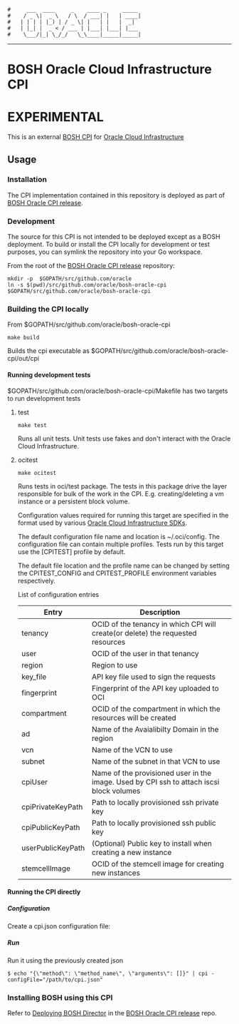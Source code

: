     #     ___  ____     _    ____ _     _____
    #    / _ \|  _ \   / \  / ___| |   | ____|
    #   | | | | |_) | / _ \| |   | |   |  _|
    #   | |_| |  _ < / ___ | |___| |___| |___
    #    \___/|_| \_/_/   \_\____|_____|_____|
***

# BOSH Oracle Cloud Infrastructure CPI

# EXPERIMENTAL

This is an external [BOSH CPI](http://bosh.io/docs/bosh-components.html#cpi) for [Oracle Cloud Infrastructure](https://cloud.oracle.com/cloud-infrastructure)

## Usage

### Installation
The CPI implementation contained in this repository is deployed as part of  [BOSH Oracle CPI release](https://github.com/oracle/bosh-oracle-cpi-release). 

### Development

The source for this CPI is not intended to be deployed except as a BOSH deployment. 
To build or install the CPI locally for development or test purposes, you can symlink the repository into your Go workspace.

From the root of the [BOSH Oracle CPI release](https://github.com/oracle/bosh-oracle-cpi-release) repository:

```
mkdir -p  $GOPATH/src/github.com/oracle
ln -s $(pwd)/src/github.com/oracle/bosh-oracle-cpi $GOPATH/src/github.com/oracle/bosh-oracle-cpi
```

### Building the CPI locally

From $GOPATH/src/github.com/oracle/bosh-oracle-cpi

```
make build
```
Builds the cpi executable as $GOPATH/src/github.com/oracle/bosh-oracle-cpi/out/cpi

#### Running development tests

$GOPATH/src/github.com/oracle/bosh-oracle-cpi/Makefile has two targets to run development tests

1. test

    ``make test``

    Runs all unit tests. Unit tests use fakes and don't interact with the Oracle Cloud Infrastructure.


2. ocitest

    ``make ocitest``

    Runs tests in oci/test package. The tests in this package drive the layer responsible for bulk of the work in the CPI. E.g. creating/deleting  a vm instance  or a persistent block volume.
    
    Configuration values required for running this target are specified in the format used by various [Oracle Cloud Infrastructure SDKs](https://docs.us-phoenix-1.oraclecloud.com/Content/API/Concepts/sdkconfig.htm).

    The default configuration file name and location is ~/.oci/config.  The configuration file can contain multiple profiles. Tests run by this target
    use the [CPITEST] profile by default.

    The default file location and the profile name can be changed by
    setting the CPITEST_CONFIG and CPITEST_PROFILE environment variables respectively.

    List of configuration entries 

    | Entry         | Description
    | ------------- |-------------
    | tenancy       | OCID of the tenancy in which CPI will create(or delete) the requested resources
    | user          | OCID of the user in that tenancy 
    | region        | Region to use
    | key_file      | API key file used to sign the requests 
    | fingerprint   | Fingerprint of the API key uploaded to OCI
    | compartment   | OCID of the compartment in which the resources will be created
    | ad            | Name of the Avaialibilty Domain in the region
    | vcn           | Name of the VCN to use
    | subnet        | Name of the subnet in that VCN to use
    | cpiUser       | Name of the provisioned user in the image. Used by CPI ssh to attach iscsi block volumes
    | cpiPrivateKeyPath | Path to locally provisioned ssh private key
    | cpiPublicKeyPath | Path to locally provisioned ssh public key
    | userPublicKeyPath | (Optional) Public key to install when creating a new instance
    | stemcellImage | OCID of the stemcell image for creating new instances



#### Running the CPI directly

##### Configuration

Create a cpi.json configuration file:

##### Run
Run it using the previously created json
```
$ echo "{\"method\": \"method_name\", \"arguments\": []}" | cpi -configFile="/path/to/cpi.json"
```
### Installing BOSH using this CPI

Refer to [Deploying BOSH Director](https://github.com/oracle/bosh-oracle-cpi-release/tree/master/bosh-deployment) in the [BOSH Oracle CPI release](https://github.com/oracle/bosh-oracle-cpi-release) repo. 
